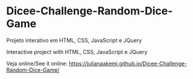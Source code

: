 # Dicee-Challenge-Random-Dice-Game

Projeto interativo em HTML, CSS, JavaScript e JQuery

Interactive project with HTML, CSS, JavaScript e JQuery

Veja online/See it online: https://julianaakemi.github.io/Dicee-Challenge-Random-Dice-Game/
